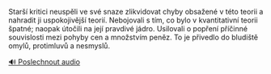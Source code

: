 
Starší kritici neuspěli ve své snaze zlikvidovat chyby obsažené v této teorii a nahradit ji uspokojivější teorií. Nebojovali s tím, co bylo v kvantitativní teorii špatné; naopak útočili na její pravdivé jádro. Usilovali o popření příčinné souvislosti mezi pohyby cen a množstvím peněz. To je přivedlo do bludiště omylů, protimluvů a nesmyslů.

[🔊 Poslechnout audio](/data/7-paragraphs/audio/chapter_75/para_008-Star-kritici-neuspli-ve-sv-snaze-zlikvidovat-c.mp3)
